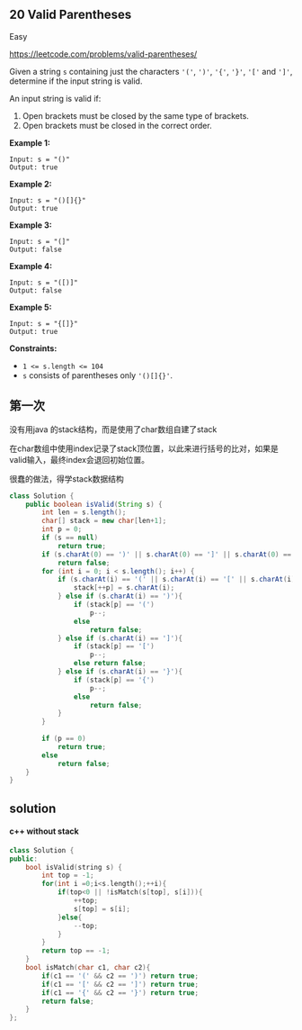 ## 20 Valid Parentheses

Easy

https://leetcode.com/problems/valid-parentheses/

Given a string `s` containing just the characters `'('`, `')'`, `'{'`, `'}'`, `'['` and `']'`, determine if the input string is valid.

An input string is valid if:

1. Open brackets must be closed by the same type of brackets.
2. Open brackets must be closed in the correct order.

 

**Example 1:**

```
Input: s = "()"
Output: true
```

**Example 2:**

```
Input: s = "()[]{}"
Output: true
```

**Example 3:**

```
Input: s = "(]"
Output: false
```

**Example 4:**

```
Input: s = "([)]"
Output: false
```

**Example 5:**

```
Input: s = "{[]}"
Output: true
```

 

**Constraints:**

- `1 <= s.length <= 104`
- `s` consists of parentheses only `'()[]{}'`.





## 第一次

没有用java 的stack结构，而是使用了char数组自建了stack

在char数组中使用index记录了stack顶位置，以此来进行括号的比对，如果是valid输入，最终index会退回初始位置。

很蠢的做法，得学stack数据结构

```java
class Solution {
    public boolean isValid(String s) {
        int len = s.length();
        char[] stack = new char[len+1];
        int p = 0;
        if (s == null)
            return true;
        if (s.charAt(0) == ')' || s.charAt(0) == ']' || s.charAt(0) == '}')
            return false;
        for (int i = 0; i < s.length(); i++) {
            if (s.charAt(i) == '(' || s.charAt(i) == '[' || s.charAt(i) == '{') {
                stack[++p] = s.charAt(i); 
            } else if (s.charAt(i) == ')'){
                if (stack[p] == '(')
                    p--;
                else
                    return false;
            } else if (s.charAt(i) == ']'){
                if (stack[p] == '[')
                    p--;
                else return false;
            } else if (s.charAt(i) == '}'){
                if (stack[p] == '{')
                    p--;
                else 
                    return false;
            }
        }
        
        if (p == 0)
            return true;
        else 
            return false;
    }
}
```



## solution

#### c++ without stack

```c++
class Solution {
public:
    bool isValid(string s) {
        int top = -1;
        for(int i =0;i<s.length();++i){
            if(top<0 || !isMatch(s[top], s[i])){
                ++top;
                s[top] = s[i];
            }else{
                --top;
            }
        }
        return top == -1;
    }
    bool isMatch(char c1, char c2){
        if(c1 == '(' && c2 == ')') return true;
        if(c1 == '[' && c2 == ']') return true;
        if(c1 == '{' && c2 == '}') return true;
        return false;
    }
};
```

